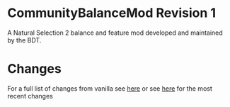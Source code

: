 # CommunityBalanceMod Revision 1
A Natural Selection 2 balance and feature mod developed and maintained by the BDT.

# Changes
For a full list of changes from vanilla see [here](changelog "CommunityBalanceMod ChangeLog") or see [here](revisions/revision1 "Latest Revision") for the most recent changes
